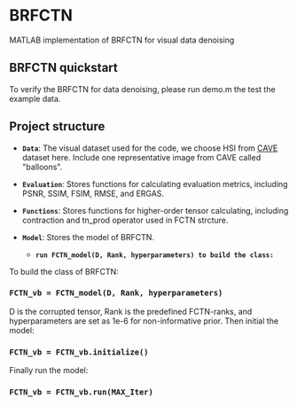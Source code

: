 # BRFCTN
MATLAB implementation of BRFCTN for visual data denoising
## BRFCTN quickstart
To verify the BRFCTN for data denoising, please run demo.m the test the example data.

## Project structure
- **`Data`**: The visual dataset used for the code, we choose HSI from [CAVE](https://www.cs.columbia.edu/CAVE/databases/multispectral/) dataset here. Include one representative image from CAVE called "balloons".
  
- **`Evaluation`**: Stores functions for calculating evaluation metrics, including PSNR, SSIM, FSIM, RMSE, and ERGAS.

- **`Functions`**: Stores functions for higher-order tensor calculating, including contraction and tn_prod operator used in FCTN strcture.

- **`Model`**: Stores the model of BRFCTN.
  - **`run FCTN_model(D, Rank, hyperparameters) to build the class:`**

To build the class of BRFCTN:
  ### `FCTN_vb = FCTN_model(D, Rank, hyperparameters)`
D is the corrupted tensor, Rank is the predefined FCTN-ranks, and hyperparameters are set as 1e-6 for non-informative prior.
Then initial the model:
  ### `FCTN_vb = FCTN_vb.initialize()`
Finally run the model:
  ### `FCTN_vb = FCTN_vb.run(MAX_Iter)`



